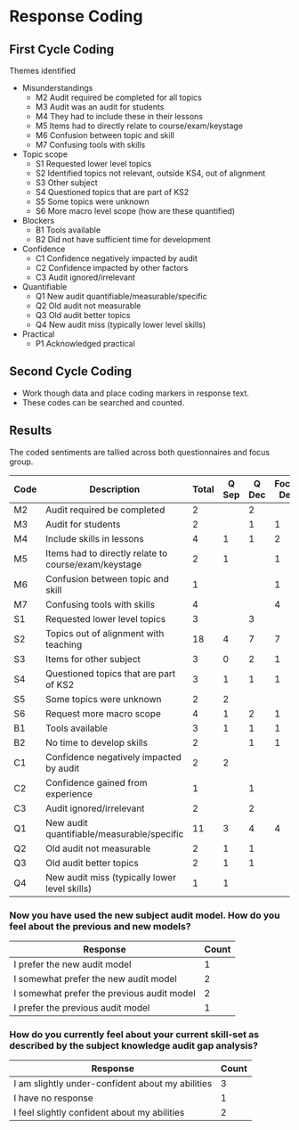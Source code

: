 Response Coding
===============


First Cycle Coding
------------------

Themes identified

* Misunderstandings
    * M2 Audit required be completed for all topics
    * M3 Audit was an audit for students
    * M4 They had to include these in their lessons
    * M5 Items had to directly relate to course/exam/keystage
    * M6 Confusion between topic and skill
    * M7 Confusing tools with skills
* Topic scope
    * S1 Requested lower level topics
    * S2 Identified topics not relevant, outside KS4, out of alignment
    * S3 Other subject
    * S4 Questioned topics that are part of KS2
    * S5 Some topics were unknown
    * S6 More macro level scope (how are these quantified)
* Blockers
    * B1 Tools available
    * B2 Did not have sufficient time for development
* Confidence
    * C1 Confidence negatively impacted by audit
    * C2 Confidence impacted by other factors
    * C3 Audit ignored/irrelevant
* Quantifiable
    * Q1 New audit quantifiable/measurable/specific
    * Q2 Old audit not measurable
    * Q3 Old audit better topics
    * Q4 New audit miss (typically lower level skills)
* Practical
    * P1 Acknowledged practical


Second Cycle Coding
-------------------

* Work though data and place coding markers in response text. 
* These codes can be searched and counted.


Results
-------

The coded sentiments are tallied across both questionnaires and focus group.

| Code | Description | Total | Q Sep | Q Dec | Focus Dec |
|------|-------------|-------|-------|-------|-----------|
| M2 | Audit required be completed               | 2 | | 2 | |
| M3 | Audit for students                        | 2 | | 1 | 1 |
| M4 | Include skills in lessons                 | 4 | 1 | 1 | 2 |
| M5 | Items had to directly relate to course/exam/keystage | 2 | 1 | | 1 |
| M6 | Confusion between topic and skill         | 1 | | | 1 |
| M7 | Confusing tools with skills               | 4 | | | 4 |
| S1 | Requested lower level topics              | 3 |  | 3 | |
| S2 | Topics out of alignment with teaching     | 18 | 4 | 7 | 7 |
| S3 | Items for other subject                   | 3 | 0 | 2 | 1 |
| S4 | Questioned topics that are part of KS2    | 3 | 1 | 1 | 1 |
| S5 | Some topics were unknown                  | 2 | 2 | | |
| S6 | Request more macro scope                  | 4 | 1 | 2 | 1 |
| B1 | Tools available                           | 3 | 1 | 1 | 1 |
| B2 | No time to develop skills                 | 2 | | 1 | 1 |
| C1 | Confidence negatively impacted by audit   | 2 | 2 | | | 
| C2 | Confidence gained from experience         | 1 | | 1 | |
| C3 | Audit ignored/irrelevant                  | 2 | | 2 | | 
| Q1 | New audit quantifiable/measurable/specific | 11 | 3 | 4 | 4 | 
| Q2 | Old audit not measurable                  | 2 |  1 | 1 | | 
| Q3 | Old audit better topics                   | 2 | 1 | 1 | | 
| Q4 | New audit miss (typically lower level skills) | 1 |  1 | |

### Now you have used the new subject audit model. How do you feel about the previous and new models?
| Response | Count |
|-|-|
| I prefer the new audit model | 1 |
| I somewhat prefer the new audit model | 2 |
| I somewhat prefer the previous audit model | 2 |
| I prefer the previous audit model | 1 |

### How do you currently feel about your current skill-set as described by the subject knowledge audit gap analysis?
| Response | Count |
|-|-|
I am slightly under-confident about my abilities | 3 |
I have no response | 1 |
I feel slightly confident about my abilities | 2 |
